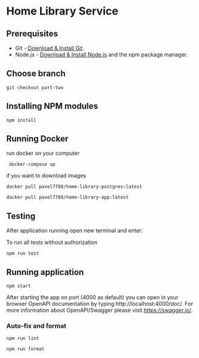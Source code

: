 # Home Library Service

## Prerequisites

- Git - [Download & Install Git](https://git-scm.com/downloads).
- Node.js - [Download & Install Node.js](https://nodejs.org/en/download/) and the npm package manager.

## Choose branch

```
git checkout part-two
```

## Installing NPM modules

```
npm install
```

## Running Docker

run docker on your computer

```
 docker-compose up  
```

if you want to download images

```
docker pull pavel7788/home-library-postgres:latest 

docker pull pavel7788/home-library-app:latest
```

## Testing

After application running open new terminal and enter:

To run all tests without authorization

```
npm run test
```

## Running application

```
npm start
```

After starting the app on port (4000 as default) you can open
in your browser OpenAPI documentation by typing http://localhost:4000/doc/.
For more information about OpenAPI/Swagger please visit https://swagger.io/.

### Auto-fix and format

```
npm run lint
```

```
npm run format
```
